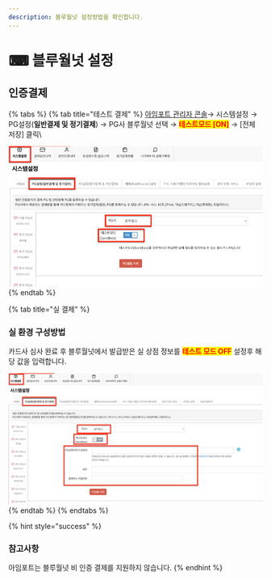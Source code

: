 ```yaml
---
description: 블루월넛 설정방법을 확인합니다.
---
```


# ⌨ 블루월넛 설정

## 인증결제

{% tabs %}
{% tab title="테스트 결제" %}
[아임포트 관리자 콘솔](https://admin.iamport.kr/)→ 시스템설정 → PG설정(**일반결제 및 정기결제**) → PG사 블루월넛 선택 → <mark style="color:red;">**테스트모드 \[ON]**</mark> → \[전체 저장] 클릭\


![테스트 설정 예시](<../../../.gitbook/assets/image (25).png>)
{% endtab %}

{% tab title="실 결제" %}
### **실** 환경 구성방법

카드사 심사 완료 후 블루월넛에서  발급받은 실 상점 정보를 <mark style="color:red;">**테스트 모드 OFF**</mark> 설정후 해당 값을 입력합니다.



![실계정 설정 예시](<../../../.gitbook/assets/image (18).png>)
{% endtab %}
{% endtabs %}

{% hint style="success" %}
### 참고사항

아임포트는 블루월넛 비 인증 결제를 지원하지 않습니다.
{% endhint %}
